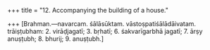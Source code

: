 +++
title = "12. Accompanying the building of a house."

+++
[Brahman.—navarcam. śālāsūktam. vāstoṣpatiśālādāivatam. trāiṣṭubham: 2. virāḍjagatī; 3. bṛhatī; 6. śakvarīgarbhā jagatī; 7. ārṣy anuṣṭubh; 8. bhurij; 9. anuṣṭubh.]
